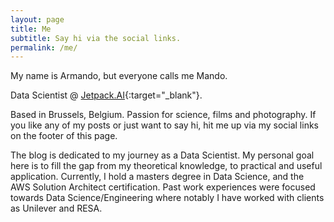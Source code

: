 ```yaml
---
layout: page
title: Me
subtitle: Say hi via the social links.
permalink: /me/
---
```


My name is Armando, but everyone calls me Mando.

Data Scientist @ [Jetpack.AI](https://jetpack.ai/){:target="_blank"}. 

Based in Brussels, Belgium. Passion for science, films and photography. If you like any of my posts or just want to say hi,
hit me up via my social links on the footer of this page.


The blog is dedicated to my journey as a Data Scientist. My personal goal here is to fill the gap 
from my theoretical knowledge, to practical and useful application. Currently, I hold a masters degree in Data Science, and the 
AWS Solution Architect certification. Past work experiences were focused towards Data Science/Engineering where notably I 
have worked with clients as Unilever and RESA. 
